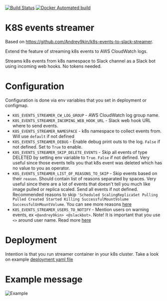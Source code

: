 [![Build Status](https://api.travis-ci.org/PandaXass/k8s-events-streamer.svg?branch=master)](https://travis-ci.org/PandaXass/k8s-events-streamer)
[![Docker Automated build](https://img.shields.io/docker/automated/woshiywl1985/k8s-events-streamer.svg)](https://hub.docker.com/r/woshiywl1985/k8s-events-streamer)

# K8S events streamer

Based on https://github.com/Andrey9kin/k8s-events-to-slack-streamer.

Extend the feature of streaming k8s events to AWS CloudWatch logs.

Streams k8s events from k8s namespace to Slack channel as a Slack bot using incoming web hooks. No tokens needed.

# Configuration

Configuration is done via env variables that you set in deployment or configmap.

* `K8S_EVENTS_STREAMER_CW_LOG_GROUP` - AWS CloudWatch log group name.
* `K8S_EVENTS_STREAMER_INCOMING_WEB_HOOK_URL` - Slack web hook URL where to send events.
* `K8S_EVENTS_STREAMER_NAMESPACE` - k8s namespace to collect events from. Will use `default` if not defined
* `K8S_EVENTS_STREAMER_DEBUG` - Enable debug print outs to the log. `False` if not defined. Set to `True` to enable.
* `K8S_EVENTS_STREAMER_SKIP_DELETE_EVENTS` - Skip all events of type DELETED by setting  env variable to `True`. `False` if not defined. Very useful since those events tells you that k8s event was deleted which has no value to you as operator.
* `K8S_EVENTS_STREAMER_LIST_OF_REASONS_TO_SKIP` - Skip events based on their `reason`. Should contain list of reasons separated by spaces. Very useful since there are a lot of events that doesn't tell you much like image pulled or replica scaled. Send all events if not defined. Recommended reasons to skip `'Scheduled ScalingReplicaSet Pulling Pulled Created Started Killing SuccessfulMountVolume SuccessfulUnMountVolume`. You can see more reasons [here](https://github.com/kubernetes/kubernetes/blob/master/pkg/kubelet/events/event.go)
* `K8S_EVENTS_STREAMER_USERS_TO_NOTIFY` - Mention users on warning events, ex `<@andrey9kin> <@slackbot>`. Note! It is important that you use `<>` around user name. Read more [here](https://api.slack.com/docs/message-formatting#linking_to_channels_and_users)

# Deployment

Intention is that you run streamer container in your k8s cluster. Take a look on example [deployment yaml file](example-deployment.yaml)

# Example message

![Example](/example.png)
